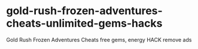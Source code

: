 # gold-rush-frozen-adventures-cheats-unlimited-gems-hacks
Gold Rush Frozen Adventures Cheats free gems, energy HACK remove ads
